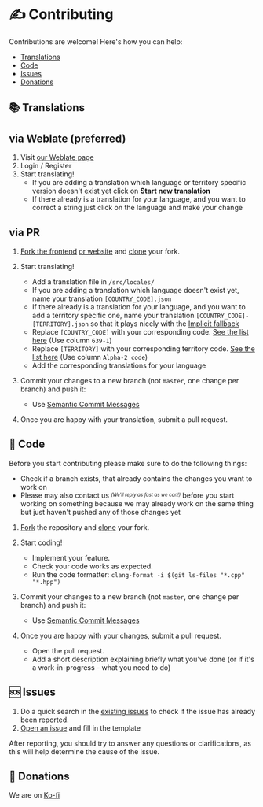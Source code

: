 # ✍️ Contributing

Contributions are welcome! Here's how you can help:

  - [Translations](#-translations)
  - [Code](#-code)
  - [Issues](#-issues)
  - [Donations](#-donations)

## 📚 Translations

## via Weblate (preferred)

1. Visit [our Weblate page](https://hosted.weblate.org/engage/soundux/)
2. Login / Register
3. Start translating!
    - If you are adding a translation which language or territory specific version doesn't exist yet click on **Start new translation**
    - If there already is a translation for your language, and you want to correct a string just click on the language and make your change

## via PR

1. [Fork the frontend](https://github.com/Soundux/soundux-ui/fork) [or website](https://github.com/Soundux/soundux.github.io/fork) and [clone](https://help.github.com/articles/cloning-a-repository/) your fork.
2. Start translating!
    - Add a translation file in `/src/locales/`
    - If you are adding a translation which language doesn't exist yet, name your translation `[COUNTRY_CODE].json`
    - If there already is a translation for your language, and you want to add a territory specific one, name your translation `[COUNTRY_CODE]-[TERRITORY].json` so that it plays nicely with the [Implicit fallback](https://kazupon.github.io/vue-i18n/guide/fallback.html#implicit-fallback-using-locales)
    - Replace `[COUNTRY_CODE]` with your corresponding code. [See the list here](https://en.wikipedia.org/wiki/List_of_ISO_639-1_codes) (Use column `639-1`)
    - Replace `[TERRITORY]` with your corresponding territory code. [See the list here](https://en.wikipedia.org/wiki/ISO_3166-1#Officially_assigned_code_elements) (Use column `Alpha-2 code`)
    - Add the corresponding translations for your language

3. Commit your changes to a new branch (not `master`, one change per branch) and push it:
    - Use [Semantic Commit Messages](https://gist.github.com/joshbuchea/6f47e86d2510bce28f8e7f42ae84c716)

4. Once you are happy with your translation, submit a pull request.

## 📑 Code

Before you start contributing please make sure to do the following things:
- Check if a branch exists, that already contains the changes you want to work on
- Please may also contact us <sup><sub>_(We'll reply as fast as we can!)_</sub></sup> before you start working on something because we may already work on the same thing but just haven't pushed any of those changes yet

1. [Fork](https://github.com/Soundux/Soundux/fork) the repository and [clone](https://help.github.com/articles/cloning-a-repository/) your fork.
2. Start coding!
    - Implement your feature.
    - Check your code works as expected.
    - Run the code formatter: `clang-format -i $(git ls-files "*.cpp" "*.hpp")`

3. Commit your changes to a new branch (not `master`, one change per branch) and push it:
    - Use [Semantic Commit Messages](https://gist.github.com/joshbuchea/6f47e86d2510bce28f8e7f42ae84c716)

4. Once you are happy with your changes, submit a pull request.
     - Open the pull request.
     - Add a short description explaining briefly what you've done (or if it's a work-in-progress - what you need to do)

## 🆘 Issues

1. Do a quick search in the [existing issues](https://github.com/Soundux/Soundux/issues?q=is%3Aissue+) to check if the issue has already been reported.
2. [Open an issue](https://github.com/Soundux/Soundux/issues/new/choose) and fill in the template

After reporting, you should try to answer any questions or clarifications, as this will help determine the cause of the issue.

## 🎁 Donations

We are on [Ko-fi](https://ko-fi.com/soundux)
